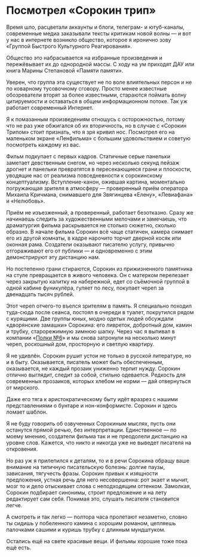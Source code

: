 
# Посмотрел «Сорокин трип»

Время шло, расцветали аккаунты и блоги, телеграм- и ютуб-каналы, современные медиа заказывали тексты критикам новой волны — и вот у нас в интернете возникло общество, которое я иронично зову «Группой Быстрого Культурного Реагирования».

Общество это набрасывается на избранные произведения и пережёвывает их до однородной массы. С ходу на ум приходят ДАУ или книга Марины Степановой «Памяти памяти».

Уверен, что группа эта существует не по воле влиятельных персон и не по коварному тусовочному сговору. Просто менее известные обозреватели вторят за более известными, стараются поймать волну цитируемости и оставаться в общем информационном потоке. Так уж работает современный Интернет.

Я к помазанным произведениям отношусь с осторожностью, потому что не раз уже обжигался об их вторичность, но в случае с «Сорокин Трипом» стоит признать, что я зря кривил нос. Посмотрел его на маленьком экране «Ленфильма» с большим удовольствием и советую посмотреть каждому из вас.

Фильм подкупает с первых кадров. Статичные серые панельки заметает девственным снегом, но через несколько секунд пейзаж дрогнет и панельки превратятся в пересекающиеся грани и плоскости, уводящие нас от реализма повседневности к сорокинскому концептуализму. Вступление-канон, ожившая картина, моментально погружающая зрителя в атмосферу — проверенный приём оператора Михаила Кричмана, снимавшего для Звягинцева «Елену», «Левиафана» и «Нелюбовь». 

Приём не изъезженный, а проверенный, работает безотказно. Сразу же начинаешь следить за художественными мелочами и замечаешь, что драматургия фильма раскрывается не столько сюжетно, сколько образно. В начале фильма Сорокин всё чаще статичен, камера снимает его из другой комнаты, в кадре нарочито торчит дверной косяк или оконная рама. Создатели оказывают писателю услугу, привычно отгораживают его от публики — и одновременно с этим демонстрируют эту дистанцию нам.

Но постепенно грани стираются, Сорокин из прижизненного памятника на стуле превращается в живого человека. Он с матерком перелезает через закрытую калитку на набережной, едет со съёмочной группой в одной кабине фуникулёра, гуляет по лесу, покупает череп за двенадцать тысяч рублей.

Этот череп отчего-то въелся зрителям в память. Я специально походил туда-сюда после сеанса, постоял в очереди в туалет, покрутился рядом с курящими. Две группы юных, модно одетых людей обсуждали «дворянские замашки» Сорокина: его ливреток, добротный дом, камин и трубку, старорежимную зимнюю шапку. Через час я выпивал в компании «[Полки №6][1]» и мы снова затронули на несколько минут череп, роскошный дом, просторную и светлую квартиру.

Я не удивлён. Сорокин рушит устои не только в русской литературе, но и в быту. Оказывается, писатель может быть обеспеченным, оказывается, не каждый прозаик униженно терпит нужду. Сорокин отлично выглядит, следит за собой, стильно одевается. Редкость для современных прозаиков, которых хлебом не корми — дай отвернуться от мирского.

Даже его тяга к аристократическому быту идёт вразрез с нашими представлениями о бунтаре и нон-конформисте. Сорокин и здесь ломает шаблон.

Я не буду говорить об озвученных Сорокиным мыслях, пусть они останутся прямой речью, без интерпретации. Единственное — по моему мнению, создатели фильма так и не преодолели дистанцию на уровне слов. Кажется, что никто и никогда уже не выведет писателя на откровения.

Но раз уж я прилепился к деталям, то и в речи Сорокина обращу ваше внимание на типичную писательскую болезнь: долгие паузы, зависания, тягучесть фразы. Сорокин привык к изящности предложения, устная речь для него несовершенна: рот экает и мычит, мозг то и дело отыскивает слова с неподходящим оттенком. Замолкая, Сорокин подбирает синонимы, строит предложение и на лету редактирует сам себя. Понимая это, слушать писателя становится легче.

А смотреть и так легко — полтора часа пролетают незаметно, словно ты сидишь у побеленного камина с хорошим романом, цепляешь палочками сашими и куришь трубку с длинным мундштуком.

Остались ещё на свете красивые вещи. И фильмы хорошие тоже пока ещё есть.

[1]:	https://www.instagram.com/polka_fightclub/